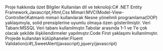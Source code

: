 Proje hakkında özet Bilgiler
Kullanılan dil ve teknoloji:C# .NET Entity Framework,Javascript,Html,Css
Mimari:MVC(Model-View-Controller)Katmanlı mimari kullanılarak Nesne yönelimli programlama(OOP) yaklaşımıyla, solid prensiplerine uyumlu olmaya özen gösterilmiştir.
Veri Tabanı:MSSQL Veri tabanı kullanılmıştır.Tabolar arasında 1-1 ve 1'e çok olacak şekilde ilişkilendirmeler yapılmıştır.Code First yaklaşımı kullanılmıştır.
Projede kullanılan kütüphaneler:Fluent Validation(c#),SweetAlert(javascript),jquery(javascript)
